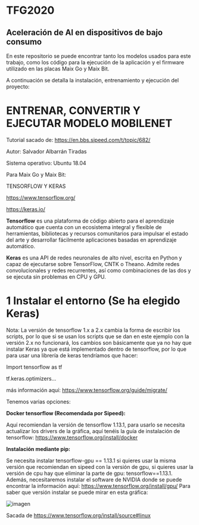 # TFG2020
## Aceleración de AI en dispositivos de bajo consumo


En este repositorio se puede encontrar tanto los modelos usados para este trabajo, como los código para la ejecución de la aplicación y el firmware utilizado en las placas Maix Go y Maix Bit.

A continuación se detalla la instalación, entrenamiento y ejecución del proyecto:



# ENTRENAR, CONVERTIR Y EJECUTAR MODELO MOBILENET
Tutorial sacado de: https://en.bbs.sipeed.com/t/topic/682/

Autor: Salvador Albarrán Tiradas

Sistema operativo: Ubuntu 18.04

Para Maix Go y Maix Bit:

TENSORFLOW Y KERAS

https://www.tensorflow.org/

https://keras.io/
 
**Tensorflow** es una plataforma de código abierto para el aprendizaje automático que cuenta con un ecosistema integral y flexible de herramientas, bibliotecas y recursos comunitarios para impulsar el estado del arte y desarrollar fácilmente aplicaciones basadas en aprendizaje automático.

**Keras** es una API de redes neuronales de alto nivel, escrita en Python y capaz de ejecutarse sobre TensorFlow, CNTK o Theano.
Admite redes convolucionales y redes recurrentes, así como combinaciones de las dos y se ejecuta sin problemas en CPU y GPU.

# 1 Instalar el entorno (Se ha elegido Keras)
Nota: La versión de tensorflow 1.x a 2.x cambia la forma de escribir los scripts, por lo que si se usan los scripts que se dan en este ejemplo con la versión 2.x no funcionará, los cambios son básicamente que ya no hay que instalar Keras ya que está implementado dentro de tensorflow, por lo que para usar una librería de keras tendríamos que hacer:

Import tensorflow as tf

tf.keras.optimizers…

más información aquí: https://www.tensorflow.org/guide/migrate/

Tenemos varias opciones:

**Docker tensorflow (Recomendada por Sipeed):**

Aquí recomiendan la versión de tensorflow 1.13.1, para usarlo se necesita actualizar los drivers de la gráfica, aquí tenéis la guía de instalación de tensorflow:
https://www.tensorflow.org/install/docker
 
**Instalación mediante pip:**

Se necesita instalar tensorflow-gpu == 1.13.1 si quieres usar la misma versión que recomiendan en sipeed con la versión de gpu, si quieres usar la versión de cpu hay que eliminar la parte de gpu: tensorflow==1.13.1.
Además, necesitaremos instalar el software de NVIDIA donde se puede encontrar la información aquí: https://www.tensorflow.org/install/gpu/
Para saber que versión instalar se puede mirar en esta gráfica:

![imagen](../master/imagenes/Image.png)

Sacada de https://www.tensorflow.org/install/source#linux





